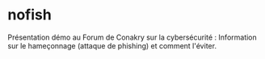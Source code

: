 # nofish
Présentation démo au Forum de Conakry sur la cybersécurité : Information sur le hameçonnage (attaque de phishing) et comment l'éviter.
